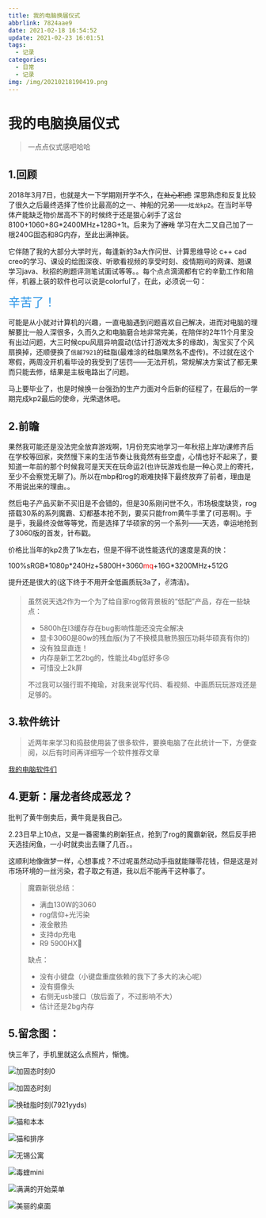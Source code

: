 ```yaml
---
title: 我的电脑换届仪式
abbrlink: 7824aae9
date: 2021-02-18 16:54:52
update: 2021-02-23 16:01:51
tags:
  - 记录
categories:
  - 日常
  - 记录
img: /img/20210218190419.png
---
```


# 我的电脑换届仪式

> 一点点仪式感吧哈哈

## 1.回顾

2018年3月7日，也就是大一下学期刚开学不久，在~~处心积虑~~ 深思熟虑和反复比较了很久之后最终选择了性价比最高的之一、神船的兄弟——`炫龙kp2`。在当时半导体产能缺乏物价居高不下的时候终于还是狠心剁手了这台8100+1060+8G\*2400MHz+128G+1t。后来为了~~游戏~~ 学习在大二又自己加了一根240G固态和8G内存，至此出满神装。

它伴随了我的大部分大学时光，每逢新的3a大作问世、计算思维导论 c++ cad creo的学习、课设的绘图深夜、听歌看视频的享受时刻、疫情期间的网课、翘课学习java、秋招的刷题评测笔试面试等等。。每个点点滴滴都有它的辛勤工作和陪伴，机器上装的软件也可以说是colorful了，在此，必须说一句：

<font size=5 color=#2c96e8>辛苦了！</font>

可能是从小就对计算机的兴趣，一直电脑遇到问题喜欢自己解决，进而对电脑的理解要比一般人深很多，久而久之和电脑磨合地非常完美，在陪伴的2年11个月里没有出过问题，大三时候cpu风扇异响震动(估计打游戏太多的缘故)，淘宝买了个风扇换掉，还顺便换了`信越7921`的硅脂(最难涂的硅脂果然名不虚传)。不过就在这个寒假，两周没开机看毕设的我受到了惩罚——无法开机，常规解决方案试了都无果而只能去修，结果是主板电路出了问题。

马上要毕业了，也是时候换一台强劲的生产力面对今后新的征程了，在最后的一学期完成kp2最后的使命，光荣退休吧。

## 2.前瞻

果然我可能还是没法完全放弃游戏啊，1月份充实地学习一年秋招上岸功课修齐后在学校等回家，突然慢下来的生活节奏让我竟然有些空虚，心情也好不起来了，要知道一年前的那个时候我可是天天在玩命运2(也许玩游戏也是一种心灵上的寄托，至少不会察觉无聊了)。所以在mbp和rog的艰难抉择下最终放弃了前者，理由是不用说出来的理由。。

然后电子产品买新不买旧是不会错的，但是30系刚问世不久，市场极度缺货，rog搭载30系的系列魔霸、幻都基本抢不到，要买只能from黄牛手里了(可恶啊)。于是乎，我最终没做等等党，而是选择了华硕家的另一个系列——天选，幸运地抢到了3060版的首发，针布戳。

价格比当年的kp2贵了1k左右，但是不得不说性能迭代的速度是真的快：

100%sRGB\*1080p*240Hz+5800H+3060<font color=red>mq</font>+16G\*3200MHz+512G

提升还是很大的(这下终于不用开全低画质玩3a了，✌清洁)。

> 虽然说天选2作为一个为了给自家rog做背景板的“低配”产品，存在一些缺点：
>
> - 5800h在l3缓存存在bug影响性能还没完全解决
> - 显卡3060是80w的残血版(为了不换模具散热狠压功耗华硕真有你的)
> - 没有独显直连！
> - 内存是新工艺2bg的，性能比4bg低好多:cry:
> - 可惜没上2k屏
>
> 不过我可以强行瑕不掩瑜，对我来说写代码、看视频、中画质玩玩游戏还是足够的。

## 3.软件统计

> 近两年来学习和捣鼓使用装了很多软件，要换电脑了在此统计一下，方便查阅，以后有时间再详细写一个软件推荐文章

[我的电脑软件们](https://gaattc.life/posts/d905b657)

## 4.更新：屠龙者终成恶龙？

批判了黄牛倒卖后，黄牛竟是我自己。

2.23日早上10点，又是一番密集的刷新狂点，抢到了rog的魔霸新锐，然后反手把天选挂闲鱼，一小时就卖出去赚了几百。。

这顺利地像做梦一样，心想事成？不过呢虽然动动手指就能赚零花钱，但是这是对市场环境的一丝污染，君子取之有道，我以后不能再干这种事了。

> 魔霸新锐总结：
>
> - 满血130W的3060
> - rog信仰+光污染
> - 液金散热
> - 支持dp充电
> - R9 5900HX🐂
>
> 缺点：
>
> - 没有小键盘（小键盘重度依赖的我下了多大的决心呢）
> - 没有摄像头
> - 右侧无usb接口（放后面了，不过影响不大）
> - 估计还是2bg内存

## 5.留念图：

快三年了，手机里就这么点照片，惭愧。

![加固态时刻0](/img/%E5%8A%A0%E5%9B%BA%E6%80%81%E6%97%B6%E5%88%BB0.jpg)

![加固态时刻](/img/%E5%8A%A0%E5%9B%BA%E6%80%81%E6%97%B6%E5%88%BB.jpg)

![换硅脂时刻(7921yyds)](/img/换硅脂时刻(7921yyds).jpg)

![猫和本本](/img/猫和本本.jpg)

![猫和排序](/img/猫和排序.jpg)

![无锡公寓](/img/无锡公寓.jpg)

![毒蝰mini](/img/vipermini.jpg)

![满满的开始菜单](/img/start1.jpg)

![美丽的桌面](/img/20210218190419.png)